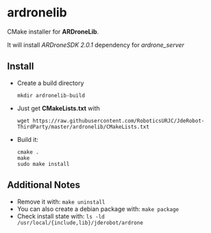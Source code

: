 ardronelib
==========

CMake installer for **ARDroneLib**.

It will install *ARDroneSDK 2.0.1* dependency for *ardrone_server*

Install
-------
* Create a build directory

  `mkdir ardronelib-build`
  
* Just get **CMakeLists.txt** with 

  `wget https://raw.githubusercontent.com/RoboticsURJC/JdeRobot-ThirdParty/master/ardronelib/CMakeLists.txt`
  
* Build it:

  ```
  cmake .
  make
  sudo make install
  ```

## Additional Notes
* Remove it with: `make uninstall`
* You can also create a debian package with: `make package`
* Check install state with: `ls -ld /usr/local/{include,lib}/jderobot/ardrone`
